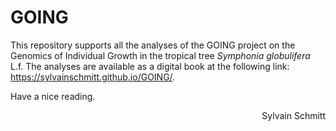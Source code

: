 GOING
=====

This repository supports all the analyses of the GOING project on the Genomics of Individual Growth in the tropical tree *Symphonia globulifera* L.f.
The analyses are available as a digital book at the following link: https://sylvainschmitt.github.io/GOING/.

Have a nice reading.

<div align="right">  Sylvain Schmitt
